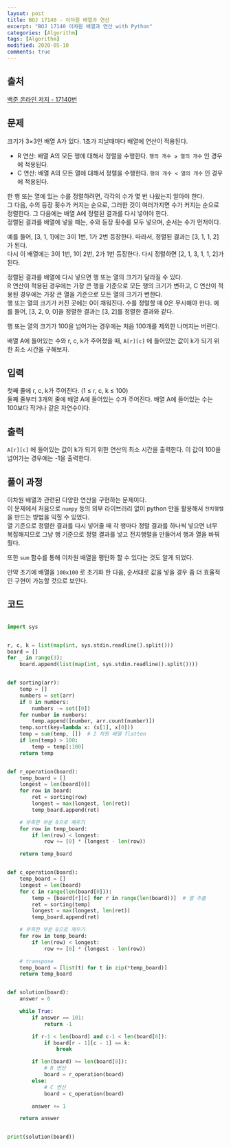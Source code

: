 ```yaml
---
layout: post
title: BOJ 17140 - 이차원 배열과 연산
excerpt: "BOJ 17140 이차원 배열과 연산 with Python"
categories: [Algorithm]
tags: [Algorithm]
modified: 2020-05-10
comments: true
---
```


## 출처
[백준 온라인 저지 - 17140번](https://www.acmicpc.net/problem/17140)


## 문제
크기가 3×3인 배열 A가 있다. 1초가 지날때마다 배열에 연산이 적용된다. <br>

* R 연산: 배열 A의 모든 행에 대해서 정렬을 수행한다. `행의 개수 ≥ 열의 개수` 인 경우에 적용된다.
* C 연산: 배열 A의 모든 열에 대해서 정렬을 수행한다. `행의 개수 < 열의 개수` 인 경우에 적용된다.

한 행 또는 열에 있는 수를 정렬하려면, 각각의 수가 몇 번 나왔는지 알아야 한다. <br>
그 다음, 수의 등장 횟수가 커지는 순으로, 그러한 것이 여러가지면 수가 커지는 순으로 정렬한다. 그 다음에는 배열 A에 정렬된 결과를 다시 넣어야 한다. <br>
정렬된 결과를 배열에 넣을 때는, 수와 등장 횟수를 모두 넣으며, 순서는 수가 먼저이다. <br>

예를 들어, [3, 1, 1]에는 3이 1번, 1가 2번 등장한다. 따라서, 정렬된 결과는 [3, 1, 1, 2]가 된다. <br>
다시 이 배열에는 3이 1번, 1이 2번, 2가 1번 등장한다. 다시 정렬하면 [2, 1, 3, 1, 1, 2]가 된다. <br>

정렬된 결과를 배열에 다시 넣으면 행 또는 열의 크기가 달라질 수 있다. <br>
R 연산이 적용된 경우에는 가장 큰 행을 기준으로 모든 행의 크기가 변하고, C 연산이 적용된 경우에는 가장 큰 열을 기준으로 모든 열의 크기가 변한다. <br>
행 또는 열의 크기가 커진 곳에는 0이 채워진다. 수를 정렬할 때 0은 무시해야 한다. 예를 들어, [3, 2, 0, 0]을 정렬한 결과는 [3, 2]를 정렬한 결과와 같다. <br>

행 또는 열의 크기가 100을 넘어가는 경우에는 처음 100개를 제외한 나머지는 버린다. <br>

배열 A에 들어있는 수와 r, c, k가 주어졌을 때, `A[r][c]` 에 들어있는 값이 k가 되기 위한 최소 시간을 구해보자. <br>

## 입력
첫째 줄에 r, c, k가 주어진다. (1 ≤ r, c, k ≤ 100) <br>
둘째 줄부터 3개의 줄에 배열 A에 들어있는 수가 주어진다. 배열 A에 들어있는 수는 100보다 작거나 같은 자연수이다. <br>

## 출력
`A[r][c]` 에 들어있는 값이 k가 되기 위한 연산의 최소 시간을 출력한다. 이 값이 100을 넘어가는 경우에는 -1을 출력한다.

## 풀이 과정
이차원 배열과 관련된 다양한 연산을 구현하는 문제이다. <br>
이 문제에서 처음으로 `numpy` 등의 외부 라이브러리 없이 python 만을 활용해서 `전치행렬` 을 만드는 방법을 익힐 수 있었다. <br>
열 기준으로 정렬한 결과를 다시 넣어줄 때 각 행마다 정렬 결과를 하나씩 넣으면 너무 복잡해지므로 그냥 행 기준으로 정렬 결과를 넣고 전치행렬을 만들어서 행과 열을 바꿔줬다. <br>

또한 `sum` 함수를 통해 이차원 배열을 평탄화 할 수 있다는 것도 알게 되었다. <br>

만약 초기에 배열을 `100x100` 로 초기화 한 다음, 순서대로 값을 넣을 경우 좀 더 효율적인 구현이 가능할 것으로 보인다. <br>


## 코드
~~~ python

import sys


r, c, k = list(map(int, sys.stdin.readline().split()))
board = []
for _ in range(3):
    board.append(list(map(int, sys.stdin.readline().split())))


def sorting(arr):
    temp = []
    numbers = set(arr)
    if 0 in numbers:
        numbers -= set([0])
    for number in numbers:
        temp.append([number, arr.count(number)])
    temp.sort(key=lambda x: (x[1], x[0]))
    temp = sum(temp, [])  # 2 차원 배열 flatten
    if len(temp) > 100:
        temp = temp[:100]
    return temp


def r_operation(board):
    temp_board = []
    longest = len(board[0])
    for row in board:
        ret = sorting(row)
        longest = max(longest, len(ret))
        temp_board.append(ret)

    # 부족한 부분 0으로 채우기
    for row in temp_board:
        if len(row) < longest:
            row += [0] * (longest - len(row))

    return temp_board


def c_operation(board):
    temp_board = []
    longest = len(board)
    for c in range(len(board[0])):
        temp = [board[r][c] for r in range(len(board))]  # 열 추출
        ret = sorting(temp)
        longest = max(longest, len(ret))
        temp_board.append(ret)

    # 부족한 부분 0으로 채우기
    for row in temp_board:
        if len(row) < longest:
            row += [0] * (longest - len(row))

    # transpose
    temp_board = [list(t) for t in zip(*temp_board)]
    return temp_board


def solution(board):
    answer = 0

    while True:
        if answer == 101:
            return -1

        if r-1 < len(board) and c-1 < len(board[0]):
            if board[r - 1][c - 1] == k:
                break

        if len(board) >= len(board[0]):
            # R 연산
            board = r_operation(board)
        else:
            # C 연산
            board = c_operation(board)

        answer += 1

    return answer


print(solution(board))

~~~

